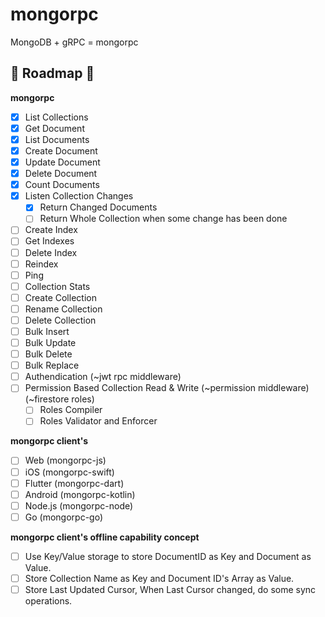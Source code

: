 # mongorpc

MongoDB + gRPC = mongorpc

## 🚧 **Roadmap** 🚧

**mongorpc**

- [x] List Collections
- [x] Get Document
- [x] List Documents
- [x] Create Document
- [x] Update Document
- [x] Delete Document
- [x] Count Documents
- [x] Listen Collection Changes
    - [x] Return Changed Documents
    - [ ] Return Whole Collection when some change has been done
- [ ] Create Index
- [ ] Get Indexes
- [ ] Delete Index
- [ ] Reindex
- [ ] Ping
- [ ] Collection Stats
- [ ] Create Collection
- [ ] Rename Collection
- [ ] Delete Collection
- [ ] Bulk Insert
- [ ] Bulk Update
- [ ] Bulk Delete
- [ ] Bulk Replace
- [ ] Authendication (~jwt rpc middleware)
- [ ] Permission Based Collection Read & Write (~permission middleware) (~firestore roles)
    - [ ] Roles Compiler
    - [ ] Roles Validator and Enforcer

**mongorpc client's**

- [ ] Web (mongorpc-js)
- [ ] iOS (mongorpc-swift)
- [ ] Flutter (mongorpc-dart)
- [ ] Android (mongorpc-kotlin)
- [ ] Node.js (mongorpc-node)
- [ ] Go (mongorpc-go)

**mongorpc client's offline capability concept**
- [ ] Use Key/Value storage to store DocumentID as Key and Document as Value.
- [ ] Store Collection Name as Key and Document ID's Array as Value.
- [ ] Store Last Updated Cursor, When Last Cursor changed, do some sync operations.
